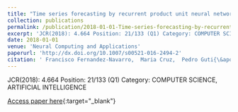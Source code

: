 ```yaml
---
title: "Time series forecasting by recurrent product unit neural networks"
collection: publications
permalink: /publication/2018-01-01-Time-series-forecasting-by-recurrent-product-unit-neural-networks
excerpt: 'JCR(2018): 4.664 Position: 21/133 (Q1) Category: COMPUTER SCIENCE, ARTIFICIAL INTELLIGENCE'
date: 2018-01-01
venue: 'Neural Computing and Applications'
paperurl: 'http://dx.doi.org/10.1007/s00521-016-2494-2'
citation: ' Francisco Fernandez-Navarro,  Maria Cruz,  Pedro Guti{\&apos;e}rrez,  Adiel Casta{\~n}o-M{\&apos;e}ndez,  C{\&apos;e}sar Herv{\&apos;a}s-Mart{\&apos;i}nez, &quot;Time series forecasting by recurrent product unit neural networks.&quot; Neural Computing and Applications, 2018.'
---
```

JCR(2018): 4.664 Position: 21/133 (Q1) Category: COMPUTER SCIENCE, ARTIFICIAL INTELLIGENCE

[Access paper here](http://dx.doi.org/10.1007/s00521-016-2494-2){:target="_blank"}
